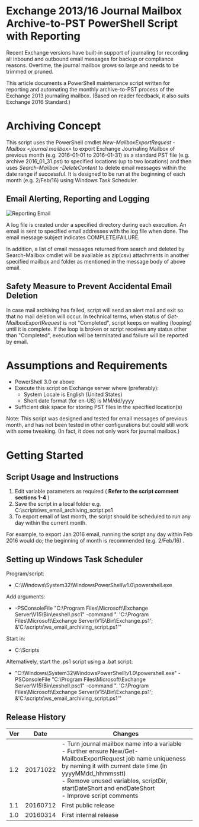 # Exchange 2013/16 Journal Mailbox Archive-to-PST PowerShell Script with Reporting

Recent Exchange versions have built-in support of journaling for recording all inbound and outbound email messages for backup or compliance reasons. Overtime, the journal mailbox grows so large and needs to be trimmed or pruned.

This article documents a PowerShell maintenance script written for reporting and automating the monthly archive-to-PST process of the Exchange 2013 journaling mailbox. (Based on reader feedback, it also suits Exchange 2016 Standard.)

# Archiving Concept

This script uses the PowerShell cmdlet _New-MailboxExportRequest -Mailbox &lt;journal mailbox&gt;_ to export Exchange Journaling Mailbox of previous month (e.g. 2016-01-01 to 2016-01-31) as a standard PST file (e.g. archive 2016\_01\_31.pst) to specified locations (up to two locations) and then uses _Search-Mailbox -DeleteContent_ to delete email messages within the date range if successful. It is designed to be run at the beginning of each month (e.g. 2/Feb/16) using Windows Task Scheduler.

## Email Alerting, Reporting and Logging

![Reporting Email](https://farm5.staticflickr.com/4651/25509672137_c4b4acf7ac_o.png)

A log file is created under a specified directory during each execution. An email is sent to specified email addresses with the log file when done. The email message subject indicates COMPLETE/FAILURE.

In addition, a list of email messages returned from search and deleted by Search-Mailbox cmdlet will be available as zip(csv) attachments in another specified mailbox and folder as mentioned in the message body of above email.

## Safety Measure to Prevent Accidental Email Deletion

In case mail archiving has failed, script will send an alert mail and exit so that no mail deletion will occur. In technical terms, when status of _Get-MailboxExportRequest_ is not &quot;Completed&quot;, script keeps on waiting (looping) until it is complete. If the loop is broken or script receives any status other than &quot;Completed&quot;, execution will be terminated and failure will be reported by email.

# Assumptions and Requirements

- PowerShell 3.0 or above
- Execute this script on Exchange server where (preferably):
  - System Locale is English (United States)
  - Short date format (for en-US) is MM/dd/yyyy
- Sufficient disk space for storing PST files in the specified location(s)

Note: This script was designed and tested for email messages of previous month, and has not been tested in other configurations but could still work with some tweaking. (In fact, it does not only work for journal mailbox.)

# Getting Started

## Script Usage and Instructions

1. Edit variable parameters as required ( **Refer to the script comment sections 1-4** )
2. Save the script in a local folder e.g. C:\scripts\ws\_email\_archiving\_script.ps1
3. To export email of last month, the script should be scheduled to run any day within the current month.

For example, to export Jan 2016 email, running the script any day within Feb 2016 would do; the beginning of month is recommended (e.g. 2/Feb/16) .

## Setting up Windows Task Scheduler

Program/script:

- C:\Windows\System32\WindowsPowerShell\v1.0\powershell.exe

Add arguments:

- -PSConsoleFile &quot;C:\Program Files\Microsoft\Exchange Server\V15\Bin\exshell.psc1&quot; -command &quot;. &#39;C:\Program Files\Microsoft\Exchange Server\V15\Bin\Exchange.ps1&#39;; &amp;&#39;C:\scripts\ws\_email\_archiving\_script.ps1&#39;&quot;

Start in:

- C:\Scripts

Alternatively, start the .ps1 script using a .bat script:

- &quot;C:\Windows\System32\WindowsPowerShell\v1.0\powershell.exe&quot; -PSConsoleFile &quot;C:\Program Files\Microsoft\Exchange Server\V15\Bin\exshell.psc1&quot; -command &quot;. &#39;C:\Program Files\Microsoft\Exchange Server\V15\Bin\Exchange.ps1&#39;; &amp;&#39;C:\scripts\ws\_email\_archiving\_script.ps1&#39;&quot;

## Release History

| Ver | Date | Changes |
| --- | --- | --- |
| 1.2 | 20171022 | - Turn journal mailbox name into a variable<br>- Further ensure New/Get-MailboxExportRequest job name uniqueness by naming it with current date time (in yyyyMMdd_hhmmsstt)<br>- Remove unused variables, scriptDir, startDateShort and endDateShort<br>- Improve script comments |
| 1.1 | 20160712 | First public release |
| 1.0 | 20160314 | First internal release |
